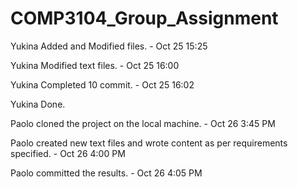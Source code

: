 # COMP3104_Group_Assignment

Yukina Added and Modified files. - Oct 25 15:25 

Yukina Modified text files. - Oct 25 16:00

Yukina Completed 10 commit. - Oct 25 16:02

Yukina Done.

Paolo cloned the project on the local machine. - Oct 26 3:45 PM

Paolo created new text files and wrote content as per requirements specified. - Oct 26 4:00 PM

Paolo committed the results. - Oct 26 4:05 PM

